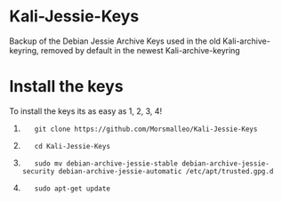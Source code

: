 # Kali-Jessie-Keys
Backup of the Debian Jessie Archive Keys used in the old Kali-archive-keyring, removed by default in the newest Kali-archive-keyring
#
# Install the keys
To install the keys its as easy as 1, 2, 3, 4!
    
1.        git clone https://github.com/Morsmalleo/Kali-Jessie-Keys
2.        cd Kali-Jessie-Keys
3.        sudo mv debian-archive-jessie-stable debian-archive-jessie-security debian-archive-jessie-automatic /etc/apt/trusted.gpg.d
4.        sudo apt-get update
